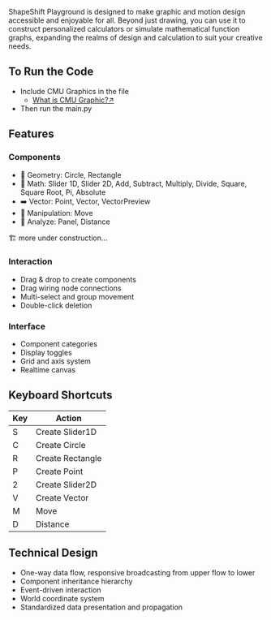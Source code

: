 
ShapeShift Playground is designed to make graphic and motion design accessible and enjoyable for all. Beyond just drawing, you can use it to construct personalized calculators or simulate mathematical function graphs, expanding the realms of design and calculation to suit your creative needs.

## To Run the Code
- Include CMU Graphics in the file 
    - [What is CMU Graphic?↗](https://academy.cs.cmu.edu/desktop)
- Then run the main.py

## Features
###  Components
- 🔷 Geometry: Circle, Rectangle
- 🔢 Math: Slider 1D, Slider 2D, Add, Subtract, Multiply, Divide, Square, Square Root, Pi, Absolute
- ➡️ Vector: Point, Vector, VectorPreview
- 🔄 Manipulation: Move
- 🧐 Analyze: Panel, Distance

🏗 more under construction...

###  Interaction
- Drag & drop to create components
- Drag wiring node connections
- Multi-select and group movement
- Double-click deletion

### Interface
- Component categories
- Display toggles
- Grid and axis system
- Realtime canvas

## Keyboard Shortcuts
| Key | Action                  |
|-----|-------------------------|
| S   | Create Slider1D         |
| C   | Create Circle           |
| R   | Create Rectangle        |
| P   | Create Point            |
| 2   | Create Slider2D         |
| V   | Create Vector           |
| M   | Move                    |
| D   | Distance                |


## Technical Design
- One-way data flow, responsive broadcasting from upper flow to lower
- Component inheritance hierarchy
- Event-driven interaction
- World coordinate system
- Standardized data presentation and propagation
